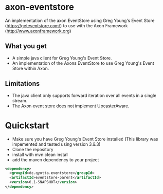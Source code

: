 # axon-eventstore
An implementation of the axon EventStore using Greg Young's Event Store (https://geteventstore.com/) to use with the Axon Framework (http://www.axonframework.org)

## What you get
* A simple java client for Greg Young's Event Store.
* An implementation of the Axons EventStore to use Greg Young's Event Store within Axon.

## Limitations
* The java client only supports forward iteration over all events in a single stream.
* The Axon event store does not implement UpcasterAware.

# Quickstart
* Make sure you have Greg Young's Event Store installed (This library was impemented and tested using version 3.6.3)
* Clone the repository
* install with mvn clean install
* add the maven dependency to your project

```xml
<dependency>
  <groupId>de.qyotta.eventstore</groupId>
  <artifactId>eventstore-parent</artifactId>
  <version>0.1-SNAPSHOT</version>
</dependency>
```

